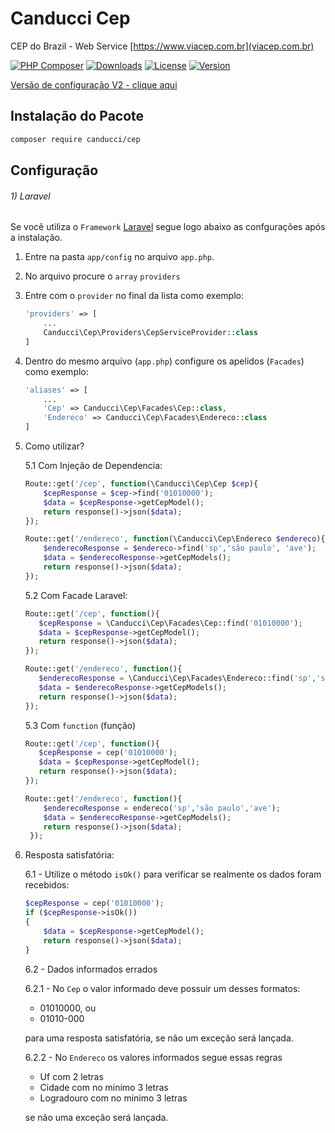 # Canducci Cep

CEP do Brazil - Web Service [https://www.viacep.com.br](viacep.com.br)

[![PHP Composer](https://github.com/netdragoon/canduccicep/workflows/PHP%20Composer/badge.svg)](https://packagist.org/packages/canducci/cep)
[![Downloads](https://img.shields.io/packagist/dt/canducci/cep.svg?style=flat)](https://packagist.org/packages/canducci/cep)
[![License](https://img.shields.io/packagist/l/canducci/cep.svg)](https://packagist.org/packages/canducci/cep)
[![Version](https://img.shields.io/packagist/v/canducci/cep.svg?label=version)](https://packagist.org/packages/canducci/cep)

[Versão de configuração V2 - clique aqui](https://github.com/netdragoon/canduccicep/blob/master/READMEv2.md)

## Instalação do Pacote

```sh
composer require canducci/cep
```


## Configuração

###### 1) Laravel

Se você utiliza o `Framework` [Laravel](https://www.laravel.com) segue logo abaixo as confgurações após a instalação.

1. Entre na pasta `app/config` no arquivo `app.php`.
2. No arquivo procure o `array` `providers`
3. Entre com o `provider` no final da lista como exemplo:

    ````php
    'providers' => [
        ...
        Canducci\Cep\Providers\CepServiceProvider::class
    ]


4. Dentro do mesmo arquivo (`app.php`) configure os apelidos (`Facades`) como exemplo:
    
    ```php
    'aliases' => [
        ...
        'Cep' => Canducci\Cep\Facades\Cep::class,
        'Endereco' => Canducci\Cep\Facades\Endereco::class
    ]  

5. Como utilizar?

    5.1 Com Injeção de Dependencia:
    
    ```php
    Route::get('/cep', function(\Canducci\Cep\Cep $cep){
        $cepResponse = $cep->find('01010000');
        $data = $cepResponse->getCepModel();        
        return response()->json($data);
    });

    Route::get('/endereco', function(\Canducci\Cep\Endereco $endereco){
        $enderecoResponse = $endereco->find('sp','são paulo', 'ave');
        $data = $enderecoResponse->getCepModels();        
        return response()->json($data);
    });
    ```
  
   5.2 Com Facade Laravel:
 
    ```php
    Route::get('/cep', function(){
       $cepResponse = \Canducci\Cep\Facades\Cep::find('01010000');
       $data = $cepResponse->getCepModel();        
       return response()->json($data);
    });
 
    Route::get('/endereco', function(){
       $enderecoResponse = \Canducci\Cep\Facades\Endereco::find('sp','são paulo', 'ave');
       $data = $enderecoResponse->getCepModels();        
       return response()->json($data);
    });
    ```
    
    5.3 Com `function` (função)
    
    ```php
    Route::get('/cep', function(){
       $cepResponse = cep('01010000');
       $data = $cepResponse->getCepModel();
       return response()->json($data);
    });
 
    Route::get('/endereco', function(){
        $enderecoResponse = endereco('sp','são paulo','ave');
        $data = $enderecoResponse->getCepModels();        
        return response()->json($data);
     });
    ```
    
6. Resposta satisfatória:

    6.1 - Utilize o método `isOk()` para verificar se realmente os dados foram recebidos:

    ```php
    $cepResponse = cep('01010000');
    if ($cepResponse->isOk()) 
    {
        $data = $cepResponse->getCepModel();
        return response()->json($data);
    }
    ```
    
    6.2 - Dados informados errados
    
    6.2.1 - No `Cep` o valor informado deve possuir um desses formatos:
    
     - 01010000, ou
     - 01010-000
         
    para uma resposta satisfatória, se não um exceção será lançada.
    
    6.2.2 - No `Endereco` os valores informados segue essas regras
    
    - Uf com 2 letras 
    - Cidade com no minimo 3 letras
    - Logradouro com no minimo 3 letras
     
     se não uma exceção será lançada.